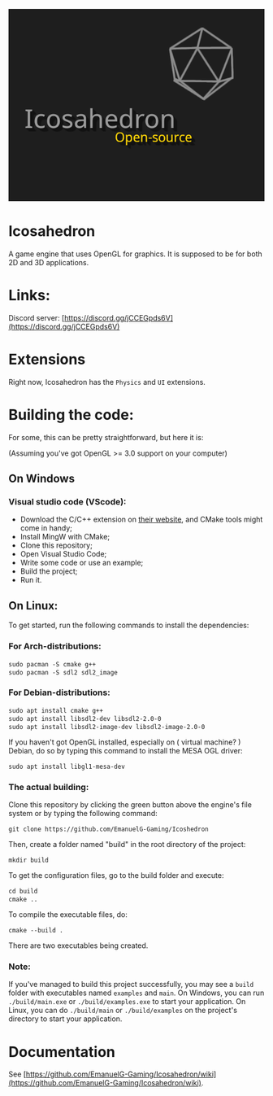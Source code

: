 ![Icosahedron cover art](resources/icosahedron-cover-art.png)

# Icosahedron
A game engine that uses OpenGL for graphics. It is supposed to be for both 2D and 3D applications.

# Links:
Discord server: [https://discord.gg/jCCEGpds6V](https://discord.gg/jCCEGpds6V)

# Extensions
Right now, Icosahedron has the `Physics` and `UI` extensions.

# Building the code:
For some, this can be pretty straightforward, but here it is:

(Assuming you've got OpenGL >= 3.0 support on your computer)

## On Windows
### Visual studio code (VScode):

- Download the C/C++ extension on [their website](https://marketplace.visualstudio.com/items?itemName=ms-vscode.cpptools), and CMake  tools might come in handy;
- Install MingW with CMake;
- Clone this repository;
- Open Visual Studio Code;
- Write some code or use an example;
- Build the project;
- Run it.

## On Linux:

To get started, run the following commands to install the dependencies:

### For Arch-distributions:
```
sudo pacman -S cmake g++
sudo pacman -S sdl2 sdl2_image
```

### For Debian-distributions:
```
sudo apt install cmake g++
sudo apt install libsdl2-dev libsdl2-2.0-0
sudo apt install libsdl2-image-dev libsdl2-image-2.0-0
```

If you haven't got OpenGL installed, especially on ( virtual machine? ) Debian, do so by typing this command to install the MESA OGL driver:

```
sudo apt install libgl1-mesa-dev
```



### The actual building:
Clone this repository by clicking the green button above the engine's file system or by typing the following command:
```
git clone https://github.com/EmanuelG-Gaming/Icoshedron
```

Then, create a folder named "build" in the root directory of the project:
```
mkdir build
```

To get the configuration files, go to the build folder and execute:
```
cd build
cmake ..
```

To compile the executable files, do:
```
cmake --build .
```

There are two executables being created.




### Note:

If you've managed to build this project successfully, you may see a `build` folder with executables named `examples` and `main`.
On Windows, you can run `./build/main.exe` or `./build/examples.exe` to start your application.
On Linux, you can do `./build/main` or `./build/examples` on the project's directory to start your application.

# Documentation
See [https://github.com/EmanuelG-Gaming/Icosahedron/wiki](https://github.com/EmanuelG-Gaming/Icosahedron/wiki).
